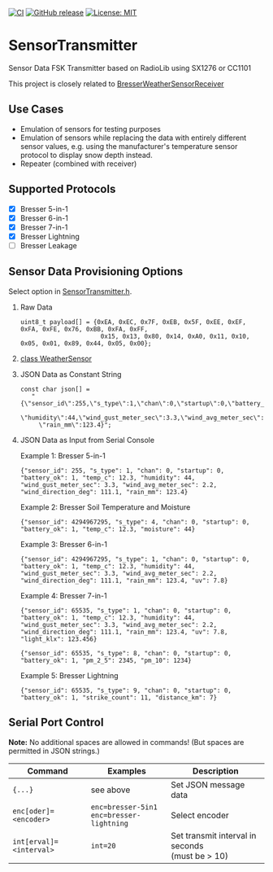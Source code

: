 [![CI](https://github.com/matthias-bs/SensorTransmitter/actions/workflows/CI.yml/badge.svg)](https://github.com/matthias-bs/SensorTransmitter/actions/workflows/CI.yml)
[![GitHub release](https://img.shields.io/github/release/matthias-bs/SensorTransmitter?maxAge=3600)](https://github.com/matthias-bs/SensorTransmitter/releases)
[![License: MIT](https://img.shields.io/badge/license-MIT-green)](https://github.com/matthias-bs/SensorTransmitter/blob/main/LICENSE)

# SensorTransmitter

Sensor Data FSK Transmitter based on RadioLib using SX1276 or CC1101 

This project is closely related to [BresserWeatherSensorReceiver](https://github.com/matthias-bs/BresserWeatherSensorReceiver)

## Use Cases

* Emulation of sensors for testing purposes
* Emulation of sensors while replacing the data with entirely different sensor values,
  e.g. using the manufacturer's temperature sensor protocol to display snow depth instead.
* Repeater (combined with receiver)

## Supported Protocols

- [x] Bresser 5-in-1
- [x] Bresser 6-in-1
- [x] Bresser 7-in-1
- [x] Bresser Lightning
- [ ] Bresser Leakage

## Sensor Data Provisioning Options

Select option in [SensorTransmitter.h](SensorTransmitter.h).

1. Raw Data
   ```
   uint8_t payload[] = {0xEA, 0xEC, 0x7F, 0xEB, 0x5F, 0xEE, 0xEF, 0xFA, 0xFE, 0x76, 0xBB, 0xFA, 0xFF,
                         0x15, 0x13, 0x80, 0x14, 0xA0, 0x11, 0x10, 0x05, 0x01, 0x89, 0x44, 0x05, 0x00};
   ```
2. [class WeatherSensor](https://github.com/matthias-bs/BresserWeatherSensorReceiver/blob/main/src/WeatherSensor.h)
3. JSON Data as Constant String
   
   ```
   const char json[] =
      "{\"sensor_id\":255,\"s_type\":1,\"chan\":0,\"startup\":0,\"battery_ok\":1,\"temp_c\":12.3,\
        \"humidity\":44,\"wind_gust_meter_sec\":3.3,\"wind_avg_meter_sec\":2.2,\"wind_direction_deg\":111.1,\
        \"rain_mm\":123.4}";
   ```
   
4. JSON Data as Input from Serial Console

   Example 1: Bresser 5-in-1

   ```
   {"sensor_id": 255, "s_type": 1, "chan": 0, "startup": 0, "battery_ok": 1, "temp_c": 12.3, "humidity": 44, "wind_gust_meter_sec": 3.3, "wind_avg_meter_sec": 2.2, "wind_direction_deg": 111.1, "rain_mm": 123.4}
   ```

   Example 2: Bresser Soil Temperature and Moisture

   ```
   {"sensor_id": 4294967295, "s_type": 4, "chan": 0, "startup": 0, "battery_ok": 1, "temp_c": 12.3, "moisture": 44}
   ```

   Example 3: Bresser 6-in-1

   ```
   {"sensor_id": 4294967295, "s_type": 1, "chan": 0, "startup": 0, "battery_ok": 1, "temp_c": 12.3, "humidity": 44, "wind_gust_meter_sec": 3.3, "wind_avg_meter_sec": 2.2, "wind_direction_deg": 111.1, "rain_mm": 123.4, "uv": 7.8}
   ```

   Example 4: Bresser 7-in-1

   ```
   {"sensor_id": 65535, "s_type": 1, "chan": 0, "startup": 0, "battery_ok": 1, "temp_c": 12.3, "humidity": 44, "wind_gust_meter_sec": 3.3, "wind_avg_meter_sec": 2.2, "wind_direction_deg": 111.1, "rain_mm": 123.4, "uv": 7.8, "light_klx": 123.456}
   ```

   ```
   {"sensor_id": 65535, "s_type": 8, "chan": 0, "startup": 0, "battery_ok": 1, "pm_2_5": 2345, "pm_10": 1234}
   ```

   Example 5: Bresser Lightning

   ```
   {"sensor_id": 65535, "s_type": 9, "chan": 0, "startup": 0, "battery_ok": 1, "strike_count": 11, "distance_km": 7}
   ```

## Serial Port Control

**Note:** No additional spaces are allowed in commands! (But spaces are permitted in JSON strings.)

| Command                 | Examples                                      | Description           |
| ----------------------- | --------------------------------------------- | --------------------- |
| `{...}`                 | see above                                     | Set JSON message data |  
| `enc[oder]=<encoder>`   | `enc=bresser-5in1`<br>`enc=bresser-lightning` | Select encoder        |
| `int[erval]=<interval>` | `int=20`                                      | Set transmit interval in seconds<br>(must be > 10) |
